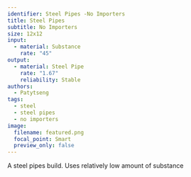 ```yaml
---
identifier: Steel Pipes -No Importers
title: Steel Pipes
subtitle: No Importers
size: 12x12
input:
  - material: Substance
    rate: "45"
output:
  - material: Steel Pipe
    rate: "1.67"
    reliability: Stable
authors:
  - Patytseng
tags:
  - steel
  - steel pipes
  - no importers
image:
  filename: featured.png
  focal_point: Smart
  preview_only: false
---
```

A steel pipes build. Uses relatively low amount of substance